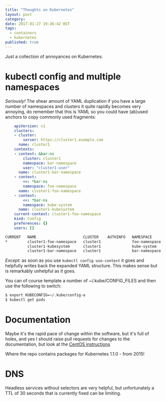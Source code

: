 ```yaml
---
title: "Thoughts on Kubernetes"
layout: post
category:
date: 2017-01-27 19:36:42 BST
tags:
  - containers
  - kubernetes
published: true
---
```


Just a collection of annoyances on Kubernetes:

# kubectl config and multiple namespaces

_Seriously!_ The shear amount of YAML duplication if you have a large
number of namespaces and clusters it quite rapidly becomes very annoying,
do remember that this is YAML so you could have (ab)used anchors to copy
commonly used fragments:

```yaml
    apiVersion: v1
    clusters:
    - cluster:
        server: https://cluster1.example.com
      name: cluster1
    contexts:
    - context: &bar-ns
        cluster: cluster1
        namespace: bar-namespace
        user: "cluster1-user"
      name: cluster1-bar-namespace
    - context:
        <<: *bar-ns
        namespace: foo-namespace
      name: cluster1-foo-namespace
    - context:
        <<: *bar-ns
        namespace: kube-system
      name: cluster1-kubesystem
    current-context: cluster1-foo-namespace
    kind: Config
    preferences: {}
    users: []
```

```bash
CURRENT   NAME                     CLUSTER    AUTHINFO   NAMESPACE
*         cluster1-foo-namespace   cluster1              foo-namespace
          cluster1-kubesystem      cluster1              kube-system
          cluster1-bar-namespace   cluster1              bar-namespace
```

_Except:_ as soon as you use ``kubectl config use-context`` it goes and
helpfully writes back the expanded YAML structure. This makes sense but is
remarkably unhelpful as it goes.

You can of course template a number of ~/.kube/CONFIG_FILES and then use the following to switch:

```bash
$ export KUBECONFIG=~/.kube/config-a
$ kubectl get pods
```

# Documentation

Maybe it's the rapid pace of change within the software, but it's full of
holes, and yes I should raise pull requests for changes to the documentation,
but look at the [CentOS instructions](https://kubernetes.io/docs/getting-started-guides/centos/centos_manual_config/)

Where the repo contains packages for Kubernetes 1.1.0 - from 2015!

# DNS

Headless services without selectors are very helpful, but unfortunately a TTL of 30 seconds that is currently fixed can be limiting.

